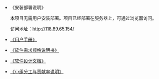 * 《安装部署说明》

    本项目无需用户安装部署。项目已经部署在服务器上，可通过浏览器访问。

    访问地址：http://118.89.65.154/

* [《用户手册》](manual.md)

* [《软件需求规格说明书》](software-requirement.md)

* [《软件设计文档》](software-design.md)

* [《小组分工与贡献率说明》](cooperation.md)